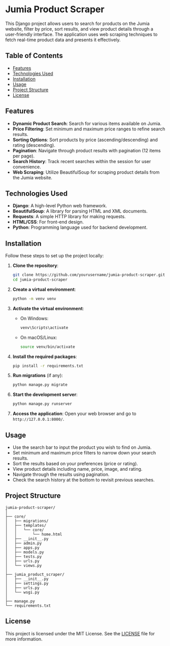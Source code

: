 

# Jumia Product Scraper

This Django project allows users to search for products on the Jumia website, filter by price, sort results, and view product details through a user-friendly interface. The application uses web scraping techniques to fetch real-time product data and presents it effectively.

## Table of Contents

- [Features](#features)
- [Technologies Used](#technologies-used)
- [Installation](#installation)
- [Usage](#usage)
- [Project Structure](#project-structure)
- [License](#license)

## Features

- **Dynamic Product Search**: Search for various items available on Jumia.
- **Price Filtering**: Set minimum and maximum price ranges to refine search results.
- **Sorting Options**: Sort products by price (ascending/descending) and rating (descending).
- **Pagination**: Navigate through product results with pagination (12 items per page).
- **Search History**: Track recent searches within the session for user convenience.
- **Web Scraping**: Utilize BeautifulSoup for scraping product details from the Jumia website.

## Technologies Used

- **Django**: A high-level Python web framework.
- **BeautifulSoup**: A library for parsing HTML and XML documents.
- **Requests**: A simple HTTP library for making requests.
- **HTML/CSS**: For front-end design.
- **Python**: Programming language used for backend development.

## Installation

Follow these steps to set up the project locally:

1. **Clone the repository**:

   ```bash
   git clone https://github.com/yourusername/jumia-product-scraper.git
   cd jumia-product-scraper
   ```

2. **Create a virtual environment**:

   ```bash
   python -m venv venv
   ```

3. **Activate the virtual environment**:

   - On Windows:

     ```bash
     venv\Scripts\activate
     ```

   - On macOS/Linux:

     ```bash
     source venv/bin/activate
     ```

4. **Install the required packages**:

   ```bash
   pip install -r requirements.txt
   ```

5. **Run migrations** (if any):

   ```bash
   python manage.py migrate
   ```

6. **Start the development server**:

   ```bash
   python manage.py runserver
   ```

7. **Access the application**: Open your web browser and go to `http://127.0.0.1:8000/`.

## Usage

- Use the search bar to input the product you wish to find on Jumia.
- Set minimum and maximum price filters to narrow down your search results.
- Sort the results based on your preferences (price or rating).
- View product details including name, price, image, and rating.
- Navigate through the results using pagination.
- Check the search history at the bottom to revisit previous searches.

## Project Structure

```
jumia-product-scraper/
│
├── core/
│   ├── migrations/
│   ├── templates/
│   │   └── core/
│   │       └── home.html
│   ├── __init__.py
│   ├── admin.py
│   ├── apps.py
│   ├── models.py
│   ├── tests.py
│   ├── urls.py
│   └── views.py
│
├── jumia_product_scraper/
│   ├── __init__.py
│   ├── settings.py
│   ├── urls.py
│   └── wsgi.py
│
├── manage.py
└── requirements.txt
```

## License

This project is licensed under the MIT License. See the [LICENSE](LICENSE) file for more information.

